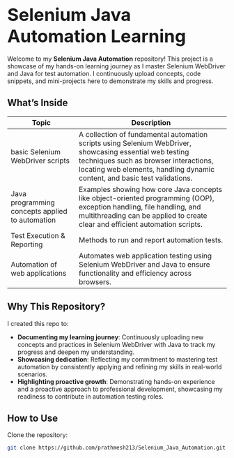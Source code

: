 # <span style="font-size:40px">Selenium Java Automation Learning</span>

Welcome to my **Selenium Java Automation** repository! This project is a showcase of my hands-on learning journey as I master Selenium WebDriver and Java for test automation. I continuously upload concepts, code snippets, and mini-projects here to demonstrate my skills and progress.

## What’s Inside

| **Topic**                         | **Description**                           |
|------------------------------------|-------------------------------------------|
| basic Selenium WebDriver scripts      | A collection of fundamental automation scripts using Selenium WebDriver, showcasing essential web testing techniques such as browser interactions, locating web elements, handling dynamic content, and basic test validations.   |
|Java programming concepts applied to automation              | Examples showing how core Java concepts like object-oriented programming (OOP), exception handling, file handling, and multithreading can be applied to create clear and efficient automation scripts. |
| Test Execution & Reporting        | Methods to run and report automation tests. |
|  Automation of web applications |     Automates web application testing using Selenium WebDriver and Java to ensure functionality and efficiency across browsers. |                          |

## Why This Repository? 

I created this repo to:


- **Documenting my learning journey**: Continuously uploading new concepts and practices in Selenium WebDriver with Java to track my progress and deepen my understanding.
- **Showcasing dedication**: Reflecting my commitment to mastering test automation by consistently applying and refining my skills in real-world scenarios.
- **Highlighting proactive growth**: Demonstrating hands-on experience and a proactive approach to professional development, showcasing my readiness to contribute in automation testing roles.


## How to Use

Clone the repository:

```bash
git clone https://github.com/prathmesh213/Selenium_Java_Automation.git
